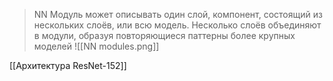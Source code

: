 > NN Модуль может описывать один слой, компонент, состоящий из нескольких слоёв, или всю модель. 
> Несколько слоёв объединяют в модули, образуя повторяющиеся паттерны более крупных моделей 
> ![[NN modules.png]]

[[Архитектура ResNet-152]]